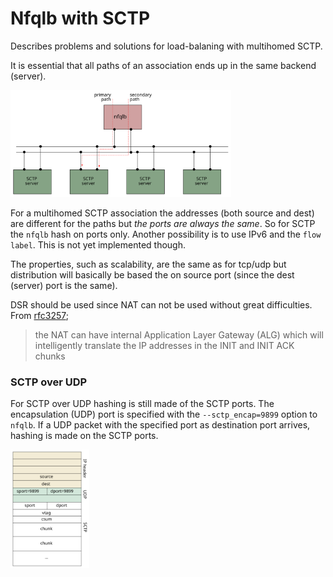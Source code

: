 # Nfqlb with SCTP

Describes problems and solutions for load-balaning with multihomed
SCTP.

It is essential that all paths of an association ends up in the same
backend (server).

<img src="sctp-lb.svg" alt="SCTP multihomed load-balancing" width="70%" />

For a multihomed SCTP association the addresses (both source and dest)
are different for the paths but *the ports are always the same*. So
for SCTP the `nfqlb` hash on ports only. Another possibility is to use
IPv6 and the `flow label`. This is not yet implemented though.

The properties, such as scalability, are the same as for tcp/udp but
distribution will basically be based the on source port (since the
dest (server) port is the same).


DSR should be used since NAT can not be used without great
difficulties. From
[rfc3257](https://datatracker.ietf.org/doc/html/rfc3257#section-4);

> the NAT can have internal Application Layer Gateway (ALG) which will intelligently translate the IP addresses in the INIT and INIT ACK chunks

### SCTP over UDP

For SCTP over UDP hashing is still made of the SCTP ports.  The
encapsulation (UDP) port is specified with the `--sctp_encap=9899`
option to `nfqlb`. If a UDP packet with the specified port as
destination port arrives, hashing is made on the SCTP ports.

<img src="sctp-over-udp.svg" alt="SCTP over UDP" width="25%" />

